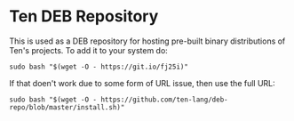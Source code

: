 # Ten DEB Repository
This is used as a DEB repository for hosting pre-built binary
distributions of Ten's projects.  To add it to your system do:

    sudo bash "$(wget -O - https://git.io/fj25i)"

If that doen't work due to some form of URL issue, then use
the full URL:

    sudo bash "$(wget -O - https://github.com/ten-lang/deb-repo/blob/master/install.sh)"
